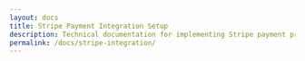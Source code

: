 ```yaml
---
layout: docs
title: Stripe Payment Integration Setup
description: Technical documentation for implementing Stripe payment processing for membership subscriptions.
permalink: /docs/stripe-integration/
---
```

